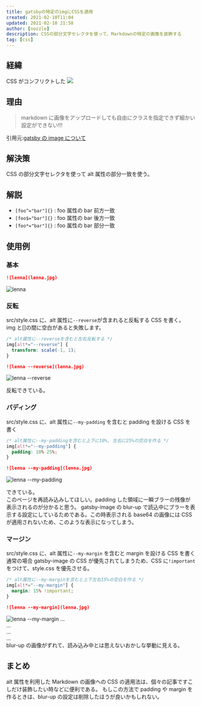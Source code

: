 ```yaml
---
title: gatsbyの特定のimgにCSSを適用
created: 2021-02-10T11:04
updated: 2021-02-10 21:58
author: [nozzle]
description: CSSの部分文字セレクタを使って、Markdownの特定の画像を装飾する
tag: [css]
---
```


## 経緯

CSS がコンフリクトした
![](./blog-image_02.png)

## 理由

> markdown に画像をアップロードしても自由にクラスを指定できず細かい設定ができない!!!

引用元:[gatsby の image について](https://narazuke.github.io/gatsby_image/)

## 解決策

CSS の部分文字セレクタを使って alt 属性の部分一致を使う。

## 解説

- `[foo^="bar"]{}` : foo 属性の bar 前方一致
- `[foo$="bar"]{}` : foo 属性の bar 後方一致
- `[foo*="bar"]{}` : foo 属性の bar 部分一致

## 使用例

### 基本

```markdown
![lenna](lenna.jpg)
```

![lenna](lenna.jpg)

### 反転

src/style.css に、alt 属性に`--reverse`が含まれると反転する CSS を書く。  
img と[]の間に空白があると失敗します。

```css
/* alt属性に--reverseを含むと左右反転する */
img[alt*="--reverse"] {
  transform: scale(-1, 1);
}
```

```markdown
![lenna --reverse](lenna.jpg)
```

![lenna --reverse](lenna.jpg)

反転できている。

### パディング

src/style.css に、alt 属性に`--my-padding` を含むと padding を設ける CSS を書く

```css
/* alt属性に--my-paddingを含むと上下に10%, 左右に25%の空白を作る */
img[alt*="--my-padding"] {
  padding: 10% 25%;
}
```

```markdown
![lenna --my-padding](lenna.jpg)
```

![lenna --my-padding](lenna.jpg)

できている。  
このページを再読み込みしてほしい。padding した領域に一瞬ブラーの残像が表示されるのが分かると思う。
gatsby-image の blur-up で読込中にブラーを表示する設定にしているためである。この時表示される base64 の画像には CSS が適用されないため、このような表示になってしまう。

### マージン

src/style.css に、alt 属性に`--my-margin` を含むと margin を設ける CSS を書く  
通常の場合 gatsby-image の CSS が優先されてしまうため、CSS に`!important`をつけて、style.css を優先させる。

```css
/* alt属性に--my-marginを含むと上下左右15%の空白を作る */
img[alt*="--my-margin"] {
  margin: 15% !important;
}
```

```markdown
![lenna --my-margin](lenna.jpg)
```

![lenna --my-margin](lenna.jpg)
...  
...  
...  
...  
blur-up の画像がずれて、読み込み中とは思えないおかしな挙動に見える。

## まとめ

alt 属性を利用した Markdown の画像への CSS の適用法は、個々の記事ですこしだけ装飾したい時などに便利である。 もしこの方法で padding や margin を作るときは、blur-up の設定は削除したほうが良いかもしれない。
